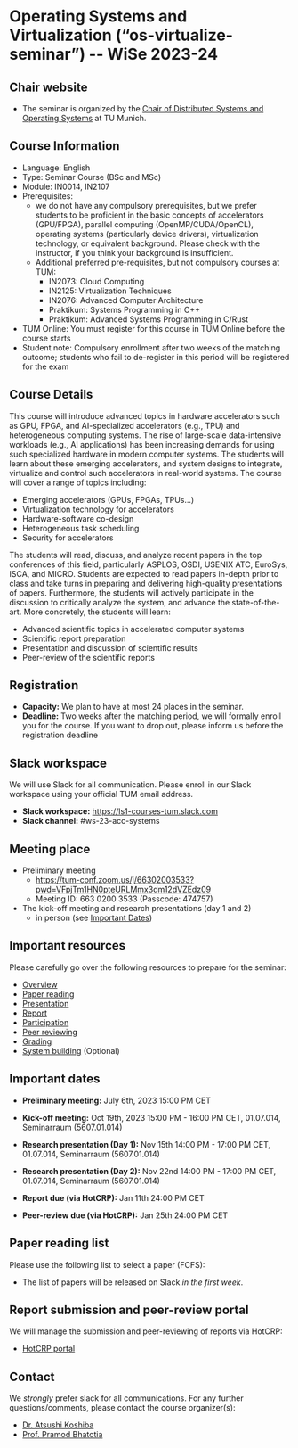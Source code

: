 # Operating Systems and Virtualization (“os-virtualize-seminar”) -- WiSe 2023-24

## Chair website

- The seminar is organized by the [Chair of Distributed Systems and Operating Systems](https://dse.in.tum.de/) at TU Munich.

## Course Information
- Language: English
- Type: Seminar Course (BSc and MSc)
- Module: IN0014, IN2107
- Prerequisites:
   - we do not have any compulsory prerequisites, but we prefer students to be proficient in the basic concepts of accelerators (GPU/FPGA), parallel computing (OpenMP/CUDA/OpenCL), operating systems (particularly device drivers), virtualization technology, or equivalent background. Please check with the instructor, if you think your background is insufficient. 
   - Additional preferred pre-requisites, but not compulsory courses at TUM:
      - IN2073: Cloud Computing
      - IN2125: Virtualization Techniques
      - IN2076: Advanced Computer Architecture
      - Praktikum: Systems Programming in C++
      - Praktikum: Advanced Systems Programming in C/Rust
- TUM Online: You must register for this course in TUM Online before the course starts
- Student note: Compulsory enrollment after two weeks of the matching outcome; students who fail to de-register in this period will be registered for the exam

## Course Details
This course will introduce advanced topics in hardware accelerators such as GPU, FPGA, and AI-specialized accelerators (e.g., TPU) and heterogeneous computing systems. The rise of large-scale data-intensive workloads (e.g., AI applications) has been increasing demands for using such specialized hardware in modern computer systems. The students will learn about these emerging accelerators, and system designs to integrate, virtualize and control such accelerators in real-world systems. The course will cover a range of topics including: 
- Emerging accelerators (GPUs, FPGAs, TPUs...)
- Virtualization technology for accelerators
- Hardware-software co-design
- Heterogeneous task scheduling
- Security for accelerators

The students will read, discuss, and analyze recent papers in the top conferences of this field, particularly ASPLOS, OSDI, USENIX ATC, EuroSys, ISCA, and MICRO. Students are expected to read papers in-depth prior to class and take turns in preparing and delivering high-quality presentations of papers. Furthermore, the students will actively participate in the discussion to critically analyze the system, and advance the state-of-the-art. More concretely, the students will learn:
- Advanced scientific topics in accelerated computer systems
- Scientific report preparation 
- Presentation and discussion of scientific results
- Peer-review of the scientific reports 

## Registration

- **Capacity:** We plan to have at most 24 places in the seminar.
- **Deadline:** Two weeks after the matching period, we will formally enroll you for the course. If you want to drop out, please inform us before the registration deadline

## Slack workspace

We will use Slack for all communication. Please enroll in our Slack workspace using your official TUM email address.

- **Slack workspace:** https://ls1-courses-tum.slack.com
- **Slack channel:** #ws-23-acc-systems

## Meeting place

- Preliminary meeting
   - https://tum-conf.zoom.us/j/66302003533?pwd=VFpjTm1HN0pteURLMmx3dm12dVZEdz09
   - Meeting ID: 663 0200 3533 (Passcode: 474757)
- The kick-off meeting and research presentations (day 1 and 2)
   - in person (see [Important Dates](#important-dates))

## Important resources

Please carefully go over the following resources to prepare for the seminar:

- [Overview](docs/acc-systems-overview.pdf)
- [Paper reading](docs/paper-reading.pdf)
- [Presentation](docs/presentation.pdf)
- [Report](docs/report.pdf)
- [Participation](docs/participation.pdf)
- [Peer reviewing](docs/peer-review.pdf)
- [Grading](docs/grading.pdf)
- [System building](docs/system-building.pdf) (Optional)

## Important dates

- **Preliminary meeting:** July 6th, 2023 15:00 PM CET

- **Kick-off meeting:** Oct 19th, 2023 15:00 PM - 16:00 PM CET, 01.07.014, Seminarraum (5607.01.014)

- **Research presentation (Day 1):** Nov 15th 14:00 PM - 17:00 PM CET, 01.07.014, Seminarraum (5607.01.014)

- **Research presentation (Day 2):** Nov 22nd 14:00 PM - 17:00 PM CET, 01.07.014, Seminarraum (5607.01.014)

- **Report due (via HotCRP):** Jan 11th 24:00 PM CET

- **Peer-review due (via HotCRP):** Jan 25th 24:00 PM CET


## Paper reading list

Please use the following list to select a paper (FCFS):

- The list of papers will be released on Slack *in the first week*.


## Report submission and peer-review portal

We will manage the submission and peer-reviewing of reports via HotCRP:

- [HotCRP portal](https://tum-ss2021.hotcrp.com/)


## Contact

We *strongly* prefer slack for all communications. For any further questions/comments, please contact the course organizer(s):
- [Dr. Atsushi Koshiba](https://atsushikoshiba.github.io/)
- [Prof. Pramod Bhatotia](https://dse.in.tum.de/bhatotia/)


